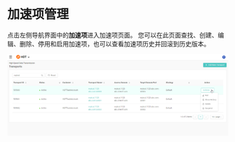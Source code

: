 # 加速项管理
点击左侧导航界面中的**加速项**进入加速项页面。
您可以在此页面查找、创建、编辑、删除、停用和启用加速项，也可以查看加速项历史并回滚到历史版本。

![null](</docs/resources/images/transports/manage-transports.png>)
